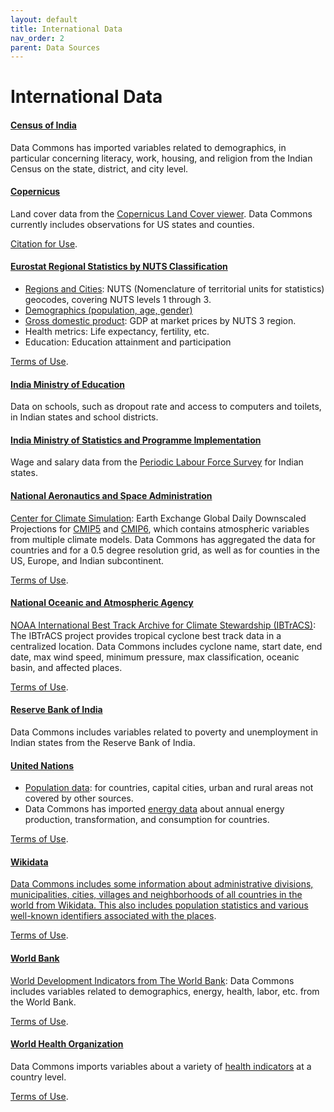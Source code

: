 ```yaml
---
layout: default
title: International Data
nav_order: 2
parent: Data Sources
---
```


# International Data

#### [Census of India](https://censusindia.gov.in/)
Data Commons has imported variables related to demographics, in particular concerning literacy, work, housing, and religion from the Indian Census on the state, district, and city level.

#### [Copernicus](https://www.copernicus.eu/en)
Land cover data from the [Copernicus Land Cover viewer](https://lcviewer.vito.be/2015). Data Commons currently includes observations for US states and counties.

[Citation for Use](https://lcviewer.vito.be/about).

#### [Eurostat Regional Statistics by NUTS Classification](https://ec.europa.eu/eurostat/)
* [Regions and Cities](https://ec.europa.eu/eurostat/web/regions-and-cities): NUTS (Nomenclature of territorial units for statistics) geocodes, covering NUTS levels 1 through 3.
* [Demographics (population, age, gender)](https://ec.europa.eu/eurostat/web/population-demography)
* [Gross domestic product](https://appsso.eurostat.ec.europa.eu/nui/show.do?dataset=nama_10r_3gdp&lang=en): GDP at market prices by NUTS 3 region.
* Health metrics: Life expectancy, fertility, etc.
* Education: Education attainment and participation

[Terms of Use](https://ec.europa.eu/eurostat/about/policies/copyright).

#### [India Ministry of Education](https://dashboard.udiseplus.gov.in/#/home)
Data on schools, such as dropout rate and access to computers and toilets, in Indian states and school districts.

#### [India Ministry of Statistics and Programme Implementation](https://mospi.gov.in/)
Wage and salary data from the [Periodic Labour Force Survey](https://mospi.gov.in/web/plfs) for Indian states.

#### [National Aeronautics and Space Administration](https://www.nasa.gov/)
[Center for Climate Simulation](https://www.nccs.nasa.gov/): Earth Exchange Global Daily Downscaled Projections for [CMIP5](https://www.nccs.nasa.gov/services/data-collections/land-based-products/nex-gddp) and [CMIP6](https://www.nccs.nasa.gov/services/data-collections/land-based-products/nex-gddp-cmip6), which contains atmospheric variables from multiple climate models. Data Commons has aggregated the data for countries and for a 0.5 degree resolution grid, as well as for counties in the US, Europe, and Indian subcontinent.

[Terms of Use](https://www.nccs.nasa.gov/sites/default/files/NEX-GDDP-CMIP6-Tech_Note.pdf).

#### [National Oceanic and Atmospheric Agency](https://www.noaa.gov/)
[NOAA International Best Track Archive for Climate Stewardship (IBTrACS)](https://www.ncdc.noaa.gov/ibtracs/index.php?name=ib-v4-access): The IBTrACS project provides tropical cyclone best track data in a centralized location. Data Commons includes cyclone name, start date, end date, max wind speed, minimum pressure, max classification, oceanic basin, and affected places.

[Terms of Use](https://www.weather.gov/disclaimer).

#### [Reserve Bank of India](https://rbi.org.in/)
Data Commons includes variables related to poverty and unemployment in Indian states from the Reserve Bank of India.

#### [United Nations](https://www.un.org/)
* [Population data](http://data.un.org/): for countries, capital cities, urban and rural areas not covered by other sources.
* Data Commons has imported [energy data](https://unstats.un.org/unsd/energystats/data/) about annual energy production, transformation, and consumption for countries.

[Terms of Use](http://data.un.org/Host.aspx?Content=UNdataUse).

#### [Wikidata](https://www.wikidata.org/wiki/Wikidata:Main_Page)
[Data Commons includes some information about administrative divisions, municipalities, cities, villages and neighborhoods of all countries in the world from Wikidata. This also includes population statistics and various well-known identifiers associated with the places](https://www.wikidata.org/wiki/Wikidata:Main_Page).

[Terms of Use](https://creativecommons.org/publicdomain/zero/1.0/).

#### [World Bank](https://www.worldbank.org/en/home)
[World Development Indicators from The World Bank](https://datacatalog.worldbank.org/search/dataset/0037712): Data Commons includes variables related to demographics, energy, health, labor, etc. from the World Bank.

[Terms of Use](https://datacatalog.worldbank.org/public-licenses).

#### [World Health Organization](https://www.who.int/)
Data Commons imports variables about a variety of [health indicators](https://www.who.int/data/gho/data/indicators/indicators-index) at a country level.

[Terms of Use](https://www.who.int/about/policies/terms-of-use).
